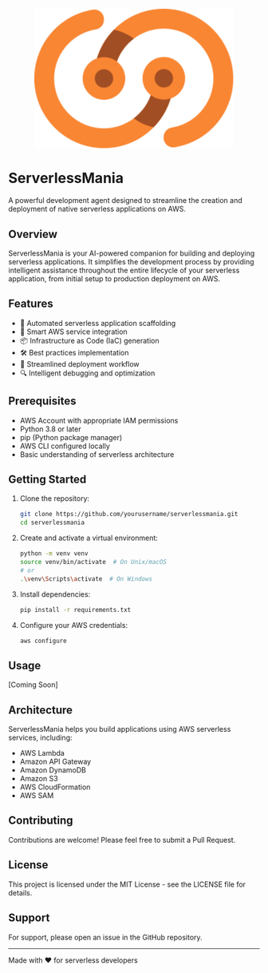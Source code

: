<p align="center">
  <img src="media/serverlessmania.svg" alt="ServerlessMania Logo" width="400"/>
</p>

# ServerlessMania

A powerful development agent designed to streamline the creation and deployment of native serverless applications on AWS.

## Overview

ServerlessMania is your AI-powered companion for building and deploying serverless applications. It simplifies the development process by providing intelligent assistance throughout the entire lifecycle of your serverless application, from initial setup to production deployment on AWS.

## Features

- 🚀 Automated serverless application scaffolding
- 🔧 Smart AWS service integration
- 📦 Infrastructure as Code (IaC) generation
- 🛠️ Best practices implementation
- 🔄 Streamlined deployment workflow
- 🔍 Intelligent debugging and optimization

## Prerequisites

- AWS Account with appropriate IAM permissions
- Python 3.8 or later
- pip (Python package manager)
- AWS CLI configured locally
- Basic understanding of serverless architecture

## Getting Started

1. Clone the repository:

   ```bash
   git clone https://github.com/yourusername/serverlessmania.git
   cd serverlessmania
   ```

2. Create and activate a virtual environment:

   ```bash
   python -m venv venv
   source venv/bin/activate  # On Unix/macOS
   # or
   .\venv\Scripts\activate  # On Windows
   ```

3. Install dependencies:

   ```bash
   pip install -r requirements.txt
   ```

4. Configure your AWS credentials:
   ```bash
   aws configure
   ```

## Usage

[Coming Soon]

## Architecture

ServerlessMania helps you build applications using AWS serverless services, including:

- AWS Lambda
- Amazon API Gateway
- Amazon DynamoDB
- Amazon S3
- AWS CloudFormation
- AWS SAM

## Contributing

Contributions are welcome! Please feel free to submit a Pull Request.

## License

This project is licensed under the MIT License - see the LICENSE file for details.

## Support

For support, please open an issue in the GitHub repository.

---

Made with ❤️ for serverless developers
